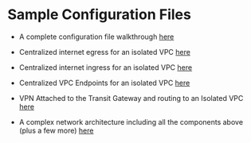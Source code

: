 # Sample Configuration Files

- A complete configuration file walkthrough [here](config-walkthrough.yaml)

- Centralized internet egress for an isolated VPC [here](sample-central-egress.md)

- Centralized internet ingress for an isolated VPC [here](sample-central-ingress.md)

- Centralized VPC Endpoints for an isolated VPC [here](sample-vpc-endpoints.md)

- VPN Attached to the Transit Gateway and routing to an Isolated VPC [here](sample-vpn-onprem.md)

- A complex network architecture including all the components above (plus a few more) [here](sample-complex.md)